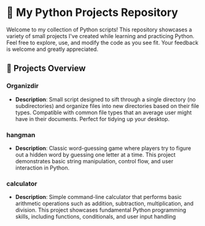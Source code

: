 # 🐍 My Python Projects Repository

Welcome to my collection of Python scripts! This repository showcases a variety of small projects I've created while learning and practicing Python. Feel free to explore, use, and modify the code as you see fit. Your feedback is welcome and greatly appreciated.

## 📜 Projects Overview

### **Organizdir**
- **Description**: Small script designed to sift through a single directory (no subdirectories) and organize files into new directories based on their file types. Compatible with common file types that an average user might have in their documents. Perfect for tidying up your desktop.
  
### **hangman**
- **Description**: Classic word-guessing game where players try to figure out a hidden word by guessing one letter at a time. This project demonstrates basic string manipulation, control flow, and user interaction in Python.

### **calculator**
- **Description**: Simple command-line calculator that performs basic arithmetic operations such as addition, subtraction, multiplication, and division. This project showcases fundamental Python programming skills, including functions, conditionals, and user input handling

